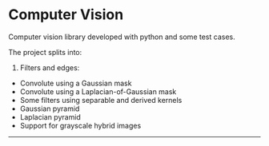 # Computer Vision

Computer vision library developed with python and some test cases.

The project splits into:

1. Filters and edges:

  * Convolute using a Gaussian mask
  * Convolute using a Laplacian-of-Gaussian mask
  * Some filters using separable and derived kernels
  * Gaussian pyramid
  * Laplacian pyramid
  * Support for grayscale hybrid images
---
